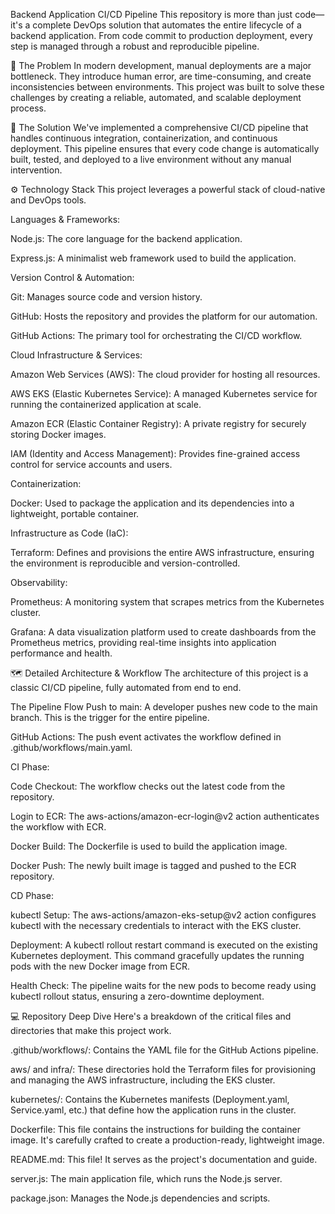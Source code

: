 Backend Application CI/CD Pipeline
This repository is more than just code—it's a complete DevOps solution that automates the entire lifecycle of a backend application. From code commit to production deployment, every step is managed through a robust and reproducible pipeline.

🚀 The Problem
In modern development, manual deployments are a major bottleneck. They introduce human error, are time-consuming, and create inconsistencies between environments. This project was built to solve these challenges by creating a reliable, automated, and scalable deployment process.

🎯 The Solution
We've implemented a comprehensive CI/CD pipeline that handles continuous integration, containerization, and continuous deployment. This pipeline ensures that every code change is automatically built, tested, and deployed to a live environment without any manual intervention.

⚙️ Technology Stack
This project leverages a powerful stack of cloud-native and DevOps tools.

Languages & Frameworks:

Node.js: The core language for the backend application.

Express.js: A minimalist web framework used to build the application.

Version Control & Automation:

Git: Manages source code and version history.

GitHub: Hosts the repository and provides the platform for our automation.

GitHub Actions: The primary tool for orchestrating the CI/CD workflow.

Cloud Infrastructure & Services:

Amazon Web Services (AWS): The cloud provider for hosting all resources.

AWS EKS (Elastic Kubernetes Service): A managed Kubernetes service for running the containerized application at scale.

Amazon ECR (Elastic Container Registry): A private registry for securely storing Docker images.

IAM (Identity and Access Management): Provides fine-grained access control for service accounts and users.

Containerization:

Docker: Used to package the application and its dependencies into a lightweight, portable container.

Infrastructure as Code (IaC):

Terraform: Defines and provisions the entire AWS infrastructure, ensuring the environment is reproducible and version-controlled.

Observability:

Prometheus: A monitoring system that scrapes metrics from the Kubernetes cluster.

Grafana: A data visualization platform used to create dashboards from the Prometheus metrics, providing real-time insights into application performance and health.

🗺️ Detailed Architecture & Workflow
The architecture of this project is a classic CI/CD pipeline, fully automated from end to end.

The Pipeline Flow
Push to main: A developer pushes new code to the main branch. This is the trigger for the entire pipeline.

GitHub Actions: The push event activates the workflow defined in .github/workflows/main.yaml.

CI Phase:

Code Checkout: The workflow checks out the latest code from the repository.

Login to ECR: The aws-actions/amazon-ecr-login@v2 action authenticates the workflow with ECR.

Docker Build: The Dockerfile is used to build the application image.

Docker Push: The newly built image is tagged and pushed to the ECR repository.

CD Phase:

kubectl Setup: The aws-actions/amazon-eks-setup@v2 action configures kubectl with the necessary credentials to interact with the EKS cluster.

Deployment: A kubectl rollout restart command is executed on the existing Kubernetes deployment. This command gracefully updates the running pods with the new Docker image from ECR.

Health Check: The pipeline waits for the new pods to become ready using kubectl rollout status, ensuring a zero-downtime deployment.

💻 Repository Deep Dive
Here's a breakdown of the critical files and directories that make this project work.

.github/workflows/: Contains the YAML file for the GitHub Actions pipeline.

aws/ and infra/: These directories hold the Terraform files for provisioning and managing the AWS infrastructure, including the EKS cluster.

kubernetes/: Contains the Kubernetes manifests (Deployment.yaml, Service.yaml, etc.) that define how the application runs in the cluster.

Dockerfile: This file contains the instructions for building the container image. It's carefully crafted to create a production-ready, lightweight image.

README.md: This file! It serves as the project's documentation and guide.

server.js: The main application file, which runs the Node.js server.

package.json: Manages the Node.js dependencies and scripts.
